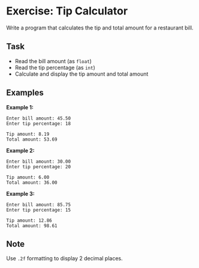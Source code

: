 # Exercise: Tip Calculator

Write a program that calculates the tip and total amount for a restaurant bill.

## Task

- Read the bill amount (as `float`)
- Read the tip percentage (as `int`)
- Calculate and display the tip amount and total amount

## Examples

**Example 1:**

```
Enter bill amount: 45.50
Enter tip percentage: 18
```

```
Tip amount: 8.19
Total amount: 53.69
```

**Example 2:**

```
Enter bill amount: 30.00
Enter tip percentage: 20
```

```
Tip amount: 6.00
Total amount: 36.00
```

**Example 3:**

```
Enter bill amount: 85.75
Enter tip percentage: 15
```

```
Tip amount: 12.86
Total amount: 98.61
```

## Note

Use `.2f` formatting to display 2 decimal places.

